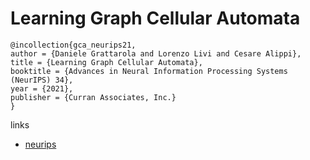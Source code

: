 # Learning Graph Cellular Automata

```
@incollection{gca_neurips21,
author = {Daniele Grattarola and Lorenzo Livi and Cesare Alippi},
title = {Learning Graph Cellular Automata},
booktitle = {Advances in Neural Information Processing Systems (NeurIPS) 34},
year = {2021},
publisher = {Curran Associates, Inc.}
}
```

links
- [neurips](https://neurips.cc/Conferences/2021/ScheduleMultitrack?event=28814)
